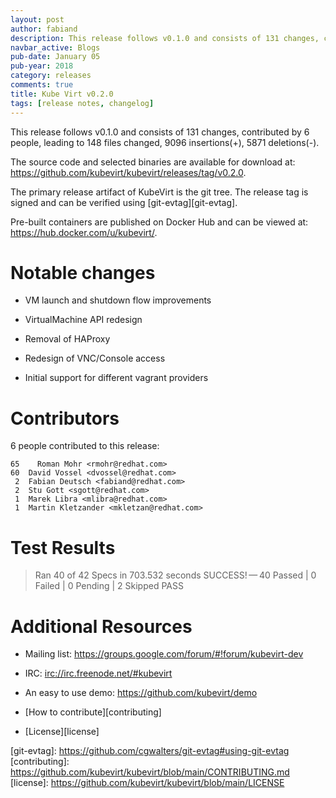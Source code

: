 ```yaml
---
layout: post
author: fabiand
description: This release follows v0.1.0 and consists of 131 changes, contributed by 6 people, leading to 148 files changed, 9096 insertions(+), 5871 deletions(-).
navbar_active: Blogs
pub-date: January 05
pub-year: 2018
category: releases
comments: true
title: Kube Virt v0.2.0
tags: [release notes, changelog]
---
```


This release follows v0.1.0 and consists of 131 changes, contributed by
6 people, leading to 148 files changed, 9096 insertions(+), 5871
deletions(-).

<!-- more -->

The source code and selected binaries are available for download at:
<https://github.com/kubevirt/kubevirt/releases/tag/v0.2.0>.

The primary release artifact of KubeVirt is the git tree. The release
tag is signed and can be verified using \[git-evtag\]\[git-evtag\].

Pre-built containers are published on Docker Hub and can be viewed at:
<https://hub.docker.com/u/kubevirt/>.

# Notable changes

- VM launch and shutdown flow improvements

- VirtualMachine API redesign

- Removal of HAProxy

- Redesign of VNC/Console access

- Initial support for different vagrant providers

# Contributors

6 people contributed to this release:

    65    Roman Mohr <rmohr@redhat.com>
    60  David Vossel <dvossel@redhat.com>
     2  Fabian Deutsch <fabiand@redhat.com>
     2  Stu Gott <sgott@redhat.com>
     1  Marek Libra <mlibra@redhat.com>
     1  Martin Kletzander <mkletzan@redhat.com>

# Test Results

> Ran 40 of 42 Specs in 703.532 seconds SUCCESS! — 40 Passed | 0 Failed
> | 0 Pending | 2 Skipped PASS

# Additional Resources

- Mailing list: <https://groups.google.com/forum/#!forum/kubevirt-dev>

- IRC: <irc://irc.freenode.net/#kubevirt>

- An easy to use demo: <https://github.com/kubevirt/demo>

- \[How to contribute\]\[contributing\]

- \[License\]\[license\]

\[git-evtag\]: <https://github.com/cgwalters/git-evtag#using-git-evtag>
\[contributing\]:
<https://github.com/kubevirt/kubevirt/blob/main/CONTRIBUTING.md>
\[license\]: <https://github.com/kubevirt/kubevirt/blob/main/LICENSE>
